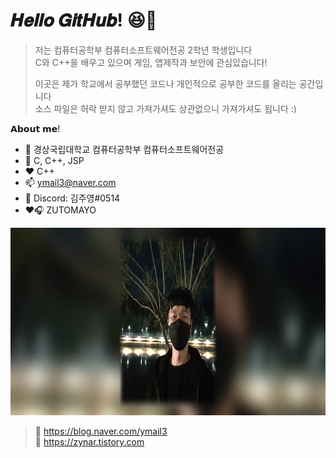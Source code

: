# 𝑯𝒆𝒍𝒍𝒐 𝑮𝒊𝒕𝑯𝒖𝒃! 😆🤞   
   
> 저는 컴퓨터공학부 컴퓨터소프트웨어전공 2학년 학생입니다   
> C와 C++을 배우고 있으며 게임, 앱제작과 보안에 관심있습니다!
>    
> 이곳은 제가 학교에서 공부했던 코드나 개인적으로 공부한 코드를 올리는 공간입니다   
> 소스 파일은 허락 받지 않고 가져가셔도 상관없으니 가져가셔도 됩니다 :)   
   
𝗔𝗯𝗼𝘂𝘁 𝗺𝗲!   
* 🏫 경상국립대학교 컴퓨터공학부 컴퓨터소프트웨어전공
* 🌱 C, C++, JSP
* ❤️ C++</li>
* 📫 ymail3@naver.com
* 💬 Discord: 김주영#0514
* ❤️🎧 ZUTOMAYO   
   
<img src="https://github.com/wndudwkd003/wndudwkd003/blob/main/main.png" height="300px"></img>   
> 🔗 https://blog.naver.com/ymail3   
> 🔗 https://zynar.tistory.com   
